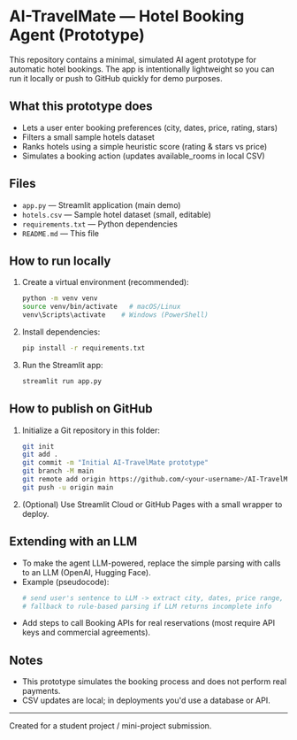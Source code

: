 
# AI-TravelMate — Hotel Booking Agent (Prototype)

This repository contains a minimal, simulated AI agent prototype for automatic hotel bookings.
The app is intentionally lightweight so you can run it locally or push to GitHub quickly for demo purposes.

## What this prototype does
- Lets a user enter booking preferences (city, dates, price, rating, stars)
- Filters a small sample hotels dataset
- Ranks hotels using a simple heuristic score (rating & stars vs price)
- Simulates a booking action (updates available_rooms in local CSV)

## Files
- `app.py` — Streamlit application (main demo)
- `hotels.csv` — Sample hotel dataset (small, editable)
- `requirements.txt` — Python dependencies
- `README.md` — This file

## How to run locally
1. Create a virtual environment (recommended):
   ```bash
   python -m venv venv
   source venv/bin/activate   # macOS/Linux
   venv\Scripts\activate    # Windows (PowerShell)
   ```
2. Install dependencies:
   ```bash
   pip install -r requirements.txt
   ```
3. Run the Streamlit app:
   ```bash
   streamlit run app.py
   ```

## How to publish on GitHub
1. Initialize a Git repository in this folder:
   ```bash
   git init
   git add .
   git commit -m "Initial AI-TravelMate prototype"
   git branch -M main
   git remote add origin https://github.com/<your-username>/AI-TravelMate.git
   git push -u origin main
   ```
2. (Optional) Use Streamlit Cloud or GitHub Pages with a small wrapper to deploy.

## Extending with an LLM
- To make the agent LLM-powered, replace the simple parsing with calls to an LLM (OpenAI, Hugging Face).
- Example (pseudocode):
  ```python
  # send user's sentence to LLM -> extract city, dates, price range, stars
  # fallback to rule-based parsing if LLM returns incomplete info
  ```
- Add steps to call Booking APIs for real reservations (most require API keys and commercial agreements).

## Notes
- This prototype simulates the booking process and does not perform real payments.
- CSV updates are local; in deployments you'd use a database or API.

---
Created for a student project / mini-project submission.
